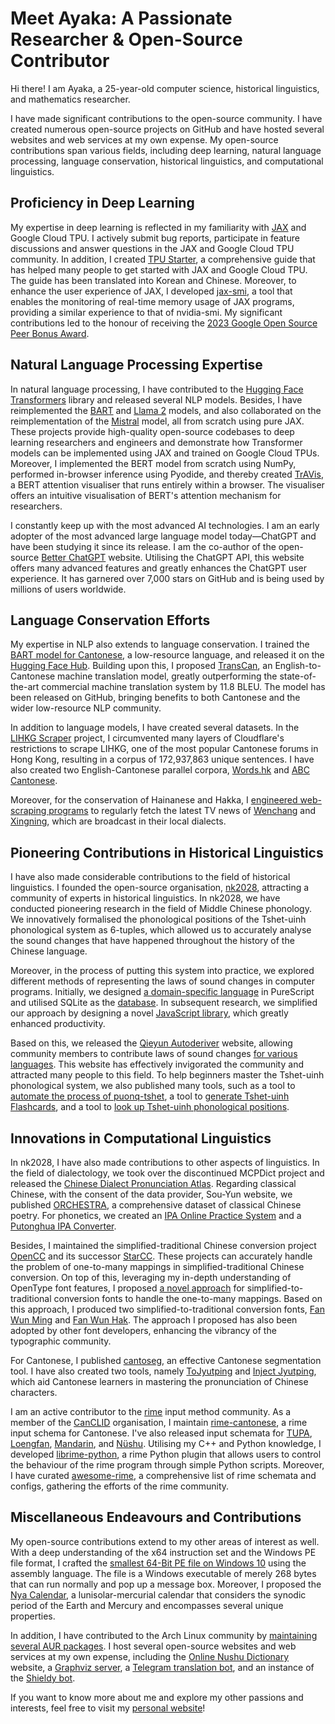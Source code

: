 # Meet Ayaka: A Passionate Researcher & Open-Source Contributor

Hi there! I am Ayaka, a 25-year-old computer science, historical linguistics, and mathematics researcher.

I have made significant contributions to the open-source community. I have created numerous open-source projects on GitHub and have hosted several websites and web services at my own expense. My open-source contributions span various fields, including deep learning, natural language processing, language conservation, historical linguistics, and computational linguistics.

## Proficiency in Deep Learning

My expertise in deep learning is reflected in my familiarity with [JAX](https://github.com/google/jax) and Google Cloud TPU. I actively submit bug reports, participate in feature discussions and answer questions in the JAX and Google Cloud TPU community. In addition, I created [TPU Starter](https://github.com/ayaka14732/tpu-starter), a comprehensive guide that has helped many people to get started with JAX and Google Cloud TPU. The guide has been translated into Korean and Chinese. Moreover, to enhance the user experience of JAX, I developed [jax-smi](https://github.com/ayaka14732/jax-smi), a tool that enables the monitoring of real-time memory usage of JAX programs, providing a similar experience to that of nvidia-smi. My significant contributions led to the honour of receiving the [2023 Google Open Source Peer Bonus Award](https://opensource.googleblog.com/2023/05/google-open-source-peer-bonus-program-announces-first-group-of-winners-2023.html).

## Natural Language Processing Expertise

In natural language processing, I have contributed to the [Hugging Face Transformers](https://github.com/huggingface/transformers) library and released several NLP models. Besides, I have reimplemented the [BART](https://github.com/ayaka14732/bart-base-jax) and [Llama 2](https://github.com/ayaka14732/llama-2-jax) models, and also collaborated on the reimplementation of the [Mistral](https://github.com/yixiaoer/mistral-v0.2-jax) model, all from scratch using pure JAX. These projects provide high-quality open-source codebases to deep learning researchers and engineers and demonstrate how Transformer models can be implemented using JAX and trained on Google Cloud TPUs. Moreover, I implemented the BERT model from scratch using NumPy, performed in-browser inference using Pyodide, and thereby created [TrAVis](https://github.com/ayaka14732/TrAVis), a BERT attention visualiser that runs entirely within a browser. The visualiser offers an intuitive visualisation of BERT's attention mechanism for researchers.

I constantly keep up with the most advanced AI technologies. I am an early adopter of the most advanced large language model today—ChatGPT and have been studying it since its release. I am the co-author of the open-source [Better ChatGPT](https://github.com/ztjhz/BetterChatGPT) website. Utilising the ChatGPT API, this website offers many advanced features and greatly enhances the ChatGPT user experience. It has garnered over 7,000 stars on GitHub and is being used by millions of users worldwide.

## Language Conservation Efforts

My expertise in NLP also extends to language conservation. I trained the [BART model for Cantonese](https://github.com/ayaka14732/bart-base-cantonese), a low-resource language, and released it on the [Hugging Face Hub](https://huggingface.co/Ayaka/bart-base-cantonese). Building upon this, I proposed [TransCan](https://github.com/ayaka14732/TransCan), an English-to-Cantonese machine translation model, greatly outperforming the state-of-the-art commercial machine translation system by 11.8 BLEU. The model has been released on GitHub, bringing benefits to both Cantonese and the wider low-resource NLP community.

In addition to language models, I have created several datasets. In the [LIHKG Scraper](https://github.com/ayaka14732/lihkg-scraper) project, I circumvented many layers of Cloudflare's restrictions to scrape LIHKG, one of the most popular Cantonese forums in Hong Kong, resulting in a corpus of 172,937,863 unique sentences. I have also created two English-Cantonese parallel corpora, [Words.hk](https://github.com/ayaka14732/wordshk-parallel-corpus) and [ABC Cantonese](https://github.com/ayaka14732/abc-cantonese-parallel-corpus).

Moreover, for the conservation of Hainanese and Hakka, I [engineered web-scraping programs](https://ayaka.shn.hk/dialect-news/) to regularly fetch the latest TV news of [Wenchang](https://github.com/ayaka14732/VunsioNewsList) and [Xingning](https://github.com/ayaka14732/SNHakkaNews), which are broadcast in their local dialects.

## Pioneering Contributions in Historical Linguistics

I have also made considerable contributions to the field of historical linguistics. I founded the open-source organisation, [nk2028](https://github.com/nk2028), attracting a community of experts in historical linguistics. In nk2028, we have conducted pioneering research in the field of Middle Chinese phonology. We innovatively formalised the phonological positions of the Tshet-uinh phonological system as 6-tuples, which allowed us to accurately analyse the sound changes that have happened throughout the history of the Chinese language.

Moreover, in the process of putting this system into practice, we explored different methods of representing the laws of sound changes in computer programs. Initially, we designed [a domain-specific language](https://github.com/nk2028/purescript-qieyun) in PureScript and utilised SQLite as the [database](https://github.com/nk2028/qieyun-sqlite). In subsequent research, we simplified our approach by designing a novel [JavaScript library](https://github.com/nk2028/qieyun-js), which greatly enhanced productivity.

Based on this, we released the [Qieyun Autoderiver](https://github.com/nk2028/qieyun-autoderiver) website, allowing community members to contribute laws of sound changes [for various languages](https://github.com/nk2028/qieyun-examples). This website has effectively invigorated the community and attracted many people to this field. To help beginners master the Tshet-uinh phonological system, we also published many tools, such as a tool to [automate the process of puonq-tshet](https://github.com/nk2028/pyanxchet), a tool to [generate Tshet-uinh Flashcards](https://github.com/nk2028/tshet-uinh-flashcard), and a tool to [look up Tshet-uinh phonological positions](https://github.com/nk2028/qieyun-tools).

## Innovations in Computational Linguistics

In nk2028, I have also made contributions to other aspects of linguistics. In the field of dialectology, we took over the discontinued MCPDict project and released the [Chinese Dialect Pronunciation Atlas](https://github.com/nk2028/hdqt). Regarding classical Chinese, with the consent of the data provider, Sou-Yun website, we published [ORCHESTRA](https://github.com/nk2028/ORCHESTRA-dataset), a comprehensive dataset of classical Chinese poetry. For phonetics, we created an [IPA Online Practice System](https://github.com/nk2028/ipa-practise) and a [Putonghua IPA Converter](https://github.com/nk2028/putonghua-ipa-converter).<!-- TODO: We also released the uyghur project, encompassing resources about the Uyghur language. -->

Besides, I maintained the simplified-traditional Chinese conversion project [OpenCC](https://github.com/BYVoid/OpenCC) and its successor [StarCC](https://github.com/StarCC0). These projects can accurately handle the problem of one-to-many mappings in simplified-traditional Chinese conversion. On top of this, leveraging my in-depth understanding of OpenType font features, I proposed [a novel approach](https://zhuanlan.zhihu.com/p/166089642) for simplified-to-traditional conversion fonts to handle the one-to-many mappings. Based on this approach, I produced two simplified-to-traditional conversion fonts, [Fan Wun Ming](https://github.com/ayaka14732/FanWunMing) and [Fan Wun Hak](https://github.com/ayaka14732/FanWunHak). The approach I proposed has also been adopted by other font developers, enhancing the vibrancy of the typographic community.

For Cantonese, I published [cantoseg](https://github.com/ayaka14732/cantoseg), an effective Cantonese segmentation tool. I have also created two tools, namely [ToJyutping](https://github.com/CanCLID/ToJyutping) and [Inject Jyutping](https://github.com/CanCLID/inject-jyutping), which aid Cantonese learners in mastering the pronunciation of Chinese characters.

I am an active contributor to the [rime](https://github.com/rime) input method community. As a member of the [CanCLID](https://github.com/CanCLID) organisation, I maintain [rime-cantonese](https://github.com/rime/rime-cantonese), a rime input schema for Cantonese. I've also released input schemata for [TUPA](https://github.com/nk2028/rime-tupa), [Loengfan](https://github.com/CanCLID/rime-loengfan), [Mandarin](https://github.com/ayaka14732/rime-putonghua), and [Nüshu](https://github.com/nushu-script/rime-nushu). Utilising my C++ and Python knowledge, I developed [librime-python](https://github.com/ayaka14732/librime-python), a rime Python plugin that allows users to control the behaviour of the rime program through simple Python scripts. Moreover, I have curated [awesome-rime](https://github.com/ayaka14732/awesome-rime), a comprehensive list of rime schemata and configs, gathering the efforts of the rime community.

## Miscellaneous Endeavours and Contributions

My open-source contributions extend to my other areas of interest as well. With a deep understanding of the x64 instruction set and the Windows PE file format, I crafted the [smallest 64-Bit PE file on Windows 10](https://github.com/ayaka14732/TinyPE-on-Win10) using the assembly language. The file is a Windows executable of merely 268 bytes that can run normally and pop up a message box. Moreover, I proposed the [Nya Calendar](https://github.com/ayaka14732/nya-calendar), a lunisolar-mercurial calendar that considers the synodic period of the Earth and Mercury and encompasses several unique properties.

In addition, I have contributed to the Arch Linux community by [maintaining several AUR packages](https://github.com/ayaka14732/AUR). I host several open-source websites and web services at my own expense, including the [Online Nushu Dictionary](https://github.com/nushu-script/nushu-script.github.io) website, a [Graphviz server](https://github.com/ayaka14732/graphviz-server), a [Telegram translation bot](https://github.com/ayaka14732/telegram-translate-bot), and an instance of the [Shieldy bot](https://github.com/ayaka14732/shieldy).

If you want to know more about me and explore my other passions and interests, feel free to visit my [personal website](https://en.ayaka.shn.hk/)!
